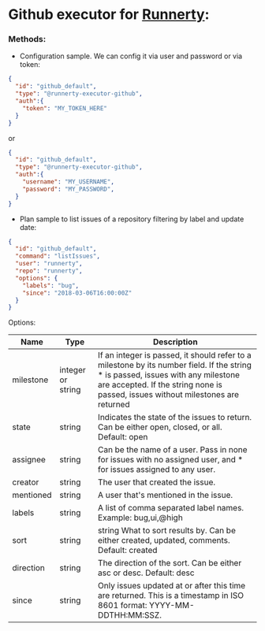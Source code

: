 # Github executor for [Runnerty]:

### Methods:
* Configuration sample. We can config it via user and password or via token:
```json
{
  "id": "github_default",
  "type": "@runnerty-executor-github",
  "auth":{
    "token": "MY_TOKEN_HERE"
  }
}
```
or 

```json
{
  "id": "github_default",
  "type": "@runnerty-executor-github",
  "auth":{
    "username": "MY_USERNAME",
    "password": "MY_PASSWORD",
  }
}
```


* Plan sample to list issues of a repository filtering by label and update date: 
```json
{
  "id": "github_default",
  "command": "listIssues",
  "user": "runnerty",
  "repo": "runnerty",
  "options": {
    "labels": "bug",
    "since": "2018-03-06T16:00:00Z"
  }
}
```

Options:

| Name | Type | Description |
|---|---|---|
| milestone | integer or string| If an integer is passed, it should refer to a milestone by its number field. If the string * is passed, issues with any milestone are accepted. If the string none is passed, issues without milestones are returned |
| state | string | Indicates the state of the issues to return. Can be either open, closed, or all. Default: open  |
| assignee | string  | Can be the name of a user. Pass in none for issues with no assigned user, and * for issues assigned to any user.|
| creator | string  | The user that created the issue. |
| mentioned | string  | A user that's mentioned in the issue. |
| labels | string  | A list of comma separated label names. Example: bug,ui,@high |
| sort | string  | string	What to sort results by. Can be either created, updated, comments. Default: created |
| direction | string  | The direction of the sort. Can be either asc or desc. Default: desc |
| since | string  | Only issues updated at or after this time are returned. This is a timestamp in ISO 8601 format: YYYY-MM-DDTHH:MM:SSZ. |


[Runnerty]: http://www.runnerty.io